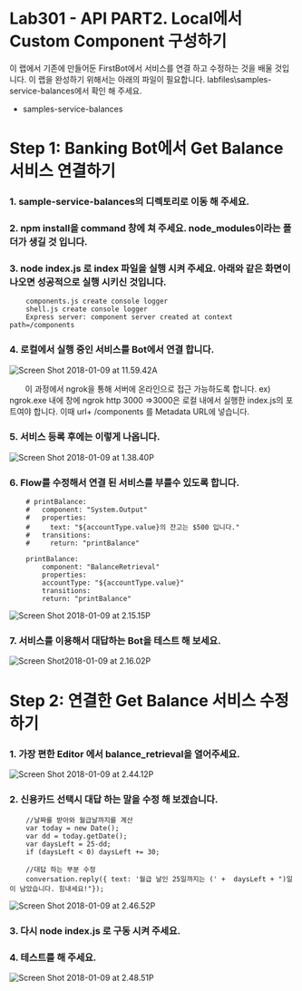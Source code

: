 Lab301 - API  PART2. Local에서 Custom Component 구성하기 
=======

이 랩에서 기존에 만들어둔 FirstBot에서 서비스를 연결 하고 수정하는 것을
배울 것입니다. 이 랩을 완성하기 위해서는 아래의 파일이 필요합니다.
labfiles\samples-service-balances에서 확인 해 주세요. 

-   samples-service-balances

**Step 1: Banking Bot에서 Get Balance 서비스 연결하기**
=======

### 1.  sample-service-balances의 디렉토리로 이동 해 주세요.
### 2.  npm install을 command 창에 쳐 주세요. node\_modules이라는 폴더가 생길 것 입니다.
### 3.  node index.js 로 index 파일을 실행 시켜 주세요. 아래와 같은 화면이 나오면 성공적으로 실행 시키신 것입니다.

        components.js create console logger
        shell.js create console logger
        Express server: component server created at context path=/components

### 4.  로컬에서 실행 중인 서비스를 Bot에서 연결 합니다. 
![Screen Shot 2018-01-09 at 11.59.42A](media/15154655408142/Screen%20Shot%202018-01-09%20at%2011.59.42%20AM.png)

        이 과정에서 ngrok을 통해 서버에 온라인으로 접근 가능하도록 합니다.
                ex) ngrok.exe 내에 창에 ngrok http 3000
                =>3000은 로컬 내에서 실행한 index.js의 포트여야 합니다.
        이때 url+ /components 를 Metadata URL에 넣습니다.

### 5.  서비스 등록 후에는 이렇게 나옵니다.
![Screen Shot 2018-01-09 at 1.38.40P](media/15154655408142/Screen%20Shot%202018-01-09%20at%201.38.40%20PM.png)

### 6.  Flow를 수정해서 연결 된 서비스를 부를수 있도록 합니다.

        # printBalance:
        #   component: "System.Output"
        #   properties:
        #     text: "${accountType.value}의 잔고는 $500 입니다."
        #   transitions:
        #     return: "printBalance"

        printBalance:
            component: "BalanceRetrieval"
            properties:
            accountType: "${accountType.value}"
            transitions:
            return: "printBalance" 

![Screen Shot 2018-01-09 at 2.15.15P](media/15154655408142/Screen%20Shot%202018-01-09%20at%202.15.15%20PM.png)

### 7.  서비스를 이용해서 대답하는 Bot을 테스트 해 보세요. 
![Screen Shot2018-01-09 at 2.16.02P](media/15154655408142/Screen%20Shot%202018-01-09%20at%202.16.02%20PM.png)


**Step 2: 연결한 Get Balance 서비스 수정하기**
=======

### 1.  가장 편한 Editor 에서 balance\_retrieval을 열어주세요.

![Screen Shot 2018-01-09 at 2.44.12P](media/15154655408142/Screen%20Shot%202018-01-09%20at%202.44.12%20PM.png)

### 2.  신용카드 선택시 대답 하는 말을 수정 해 보겠습니다.

        //날짜를 받아와 월급날까지를 계산     
        var today = new Date();
        var dd = today.getDate();
        var daysLeft = 25-dd;
        if (daysLeft < 0) daysLeft += 30;  

        //대답 하는 부분 수정
        conversation.reply({ text: '월급 날인 25일까지는 (' +  daysLeft + ")일 이 남았습니다. 힘내세요!"});

![Screen Shot 2018-01-09 at 2.46.52P](media/15154655408142/Screen%20Shot%202018-01-09%20at%202.46.52%20PM.png)

### 3.  다시 node index.js 로 구동 시켜 주세요.
### 4.  테스트를 해 주세요.

![Screen Shot 2018-01-09 at 2.48.51P](media/15154655408142/Screen%20Shot%202018-01-09%20at%202.48.51%20PM.png)

